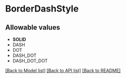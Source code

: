 # BorderDashStyle


## Allowable values

* **SOLID**
* DASH
* DOT
* DASH_DOT
* DASH_DOT_DOT

[[Back to Model list]](../../README.md#documentation-for-models) [[Back to API list]](../../README.md#documentation-for-api-endpoints) [[Back to README]](../../README.md)


